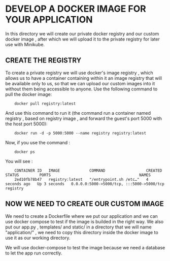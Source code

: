 # DEVELOP A DOCKER IMAGE FOR YOUR APPLICATION 
In this directory we will create our private docker registry and our custom docker image , after which we will upload it to the private registry for later use with Minikube.

## CREATE THE REGISTRY
To create a private registry we will use docker's image registry , which allows us to have a container containing within it an image registry that will be available only to us, so that we can upload our custom images into it without them being accessible to anyone. 
Use the following command to pull the docker image: 
        
        docker pull registry:latest

And use this command to run it (the command run a container named registry , based on registry image , and forward the guest's port 5000 with the host port 5000):

        docker run -d -p 5000:5000 --name registry registry:latest

Now, if you use the command :

        docker ps 

You will see :

        CONTAINER ID   IMAGE             COMMAND                  CREATED         STATUS         PORTS                                       NAMES
        2ed10fb78b47   registry:latest   "/entrypoint.sh /etc…"   4 seconds ago   Up 3 seconds   0.0.0.0:5000->5000/tcp, :::5000->5000/tcp   registry

## NOW WE NEED TO CREATE OUR CUSTOM IMAGE 
We need to create a Dockerfile where we put our application and we can use docker compose to test if the image is builded in the right way.
We also put our app.py , templates/ and static/ in a directory that we will name "application/" , we need to copy this directory inside the docker image to use it as our working directory. 

We will use docker-compose to test the image because we need a database to let the app run correctly.